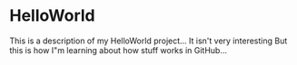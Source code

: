 # HelloWorld
This is a description of my HelloWorld project...
It isn't very interesting
But this is how I"m learning about how stuff
works in GitHub...
